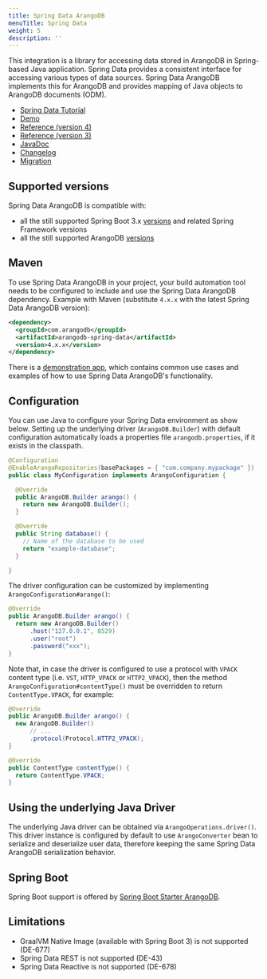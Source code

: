 ```yaml
---
title: Spring Data ArangoDB
menuTitle: Spring Data
weight: 5
description: ''
---
```

This integration is a library for accessing data stored in ArangoDB in
Spring-based Java application. Spring Data provides a consistent interface for
accessing various types of data sources. Spring Data ArangoDB implements this
for ArangoDB and provides mapping of Java objects to ArangoDB documents (ODM).

- [Spring Data Tutorial](https://university.arangodb.com/courses/spring-data-tutorial)
- [Demo](https://github.com/arangodb/spring-data-demo)
- [Reference (version 4)](reference-version-4/_index.md)
- [Reference (version 3)](reference-version-3/_index.md)
- [JavaDoc](https://www.javadoc.io/doc/com.arangodb/arangodb-spring-data/latest)
- [Changelog](https://github.com/arangodb/spring-data/blob/master/ChangeLog.md#changelog)
- [Migration](migration/_index.md)

## Supported versions

Spring Data ArangoDB is compatible with:
- all the still supported Spring Boot 3.x [versions](https://spring.io/projects/spring-boot#support)
  and related Spring Framework versions
- all the still supported ArangoDB [versions](https://arangodb.com/subscriptions/end-of-life-notice/)

## Maven

To use Spring Data ArangoDB in your project, your build automation tool needs to
be configured to include and use the Spring Data ArangoDB dependency.
Example with Maven (substitute `4.x.x` with the latest Spring Data ArangoDB version):

```xml
<dependency>
  <groupId>com.arangodb</groupId>
  <artifactId>arangodb-spring-data</artifactId>
  <version>4.x.x</version>
</dependency>
```

There is a [demonstration app](https://github.com/arangodb/spring-boot-starter/tree/main/demo), 
which contains common use cases and examples of how to use Spring Data ArangoDB's functionality.

## Configuration

You can use Java to configure your Spring Data environment as show below.
Setting up the underlying driver (`ArangoDB.Builder`) with default configuration
automatically loads a properties file `arangodb.properties`, if it exists in the
classpath.

```java
@Configuration
@EnableArangoRepositories(basePackages = { "com.company.mypackage" })
public class MyConfiguration implements ArangoConfiguration {

  @Override
  public ArangoDB.Builder arango() {
    return new ArangoDB.Builder();
  }

  @Override
  public String database() {
    // Name of the database to be used
    return "example-database";
  }

}
```

The driver configuration can be customized by implementing `ArangoConfiguration#arango()`:

```java
@Override
public ArangoDB.Builder arango() {
  return new ArangoDB.Builder()
      .host("127.0.0.1", 8529)
      .user("root")
      .password("xxx");
}
```

Note that, in case the driver is configured to use a protocol with `VPACK` content type 
(i.e. `VST`, `HTTP_VPACK` or `HTTP2_VPACK`), then the method
`ArangoConfiguration#contentType()` must be overridden to return `ContentType.VPACK`, for example:

```java
@Override
public ArangoDB.Builder arango() {
  new ArangoDB.Builder()
      // ...    
      .protocol(Protocol.HTTP2_VPACK);
}

@Override
public ContentType contentType() {
  return ContentType.VPACK;
}
```

## Using the underlying Java Driver

The underlying Java driver can be obtained via `ArangoOperations.driver()`.
This driver instance is configured by default to use `ArangoConverter` bean to
serialize and deserialize user data, therefore keeping the same
Spring Data ArangoDB serialization behavior.

## Spring Boot

Spring Boot support is offered by [Spring Boot Starter ArangoDB](https://github.com/arangodb/spring-boot-starter).

## Limitations

- GraalVM Native Image (available with Spring Boot 3) is not supported (DE-677)
- Spring Data REST is not supported (DE-43)
- Spring Data Reactive is not supported (DE-678)
